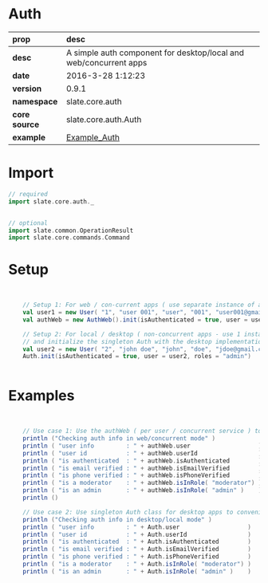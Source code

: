 # Auth
| prop | desc  |
|:--|:--|
| **desc** | A simple auth component for desktop/local and web/concurrent apps | 
| **date**| 2016-3-28 1:12:23 |
| **version** | 0.9.1  |
| **namespace** | slate.core.auth  |
| **core source** | slate.core.auth.Auth  |
| **example** | [Example_Auth](https://github.com/kishorereddy/blend-server/blob/master/src/apps/scala/slate-examples/src/main/scala/slate/examples/Example_Auth.scala) |

# Import
```scala 
// required 
import slate.core.auth._


// optional 
import slate.common.OperationResult
import slate.core.commands.Command


```

# Setup
```scala


    // Setup 1: For web / con-current apps ( use separate instance of authWeb per user )
    val user1 = new User( "1", "user 001", "user", "001", "user001@gmail.com", "123-456-7001", false, false, true)
    val authWeb = new AuthWeb().init(isAuthenticated = true, user = user1, roles = "moderator")

    // Setup 2: For local / desktop ( non-concurrent apps - use 1 instance of AuthDesktop )
    // and initialize the singleton Auth with the desktop implementation for convenient access
    val user2 = new User( "2", "john doe", "john", "doe", "jdoe@gmail.com", "123-456-7890", false, false, true)
    Auth.init(isAuthenticated = true, user = user2, roles = "admin")
    

```

# Examples
```scala


    // Use case 1: Use the authWeb ( per user / concurrent service ) to check auth info
    println ("Checking auth info in web/concurrent mode" )
    println ( "user info         : " + authWeb.user                   )
    println ( "user id           : " + authWeb.userId                 )
    println ( "is authenticated  : " + authWeb.isAuthenticated        )
    println ( "is email verified : " + authWeb.isEmailVerified        )
    println ( "is phone verified : " + authWeb.isPhoneVerified        )
    println ( "is a moderator    : " + authWeb.isInRole( "moderator") )
    println ( "is an admin       : " + authWeb.isInRole( "admin" )    )
    println ()

    // Use case 2: Use singleton Auth class for desktop apps to conveniently access auth information
    println ("Checking auth info in desktop/local mode" )
    println ( "user info         : " + Auth.user                   )
    println ( "user id           : " + Auth.userId                 )
    println ( "is authenticated  : " + Auth.isAuthenticated        )
    println ( "is email verified : " + Auth.isEmailVerified        )
    println ( "is phone verified : " + Auth.isPhoneVerified        )
    println ( "is a moderator    : " + Auth.isInRole( "moderator") )
    println ( "is an admin       : " + Auth.isInRole( "admin" )    )
    

```
